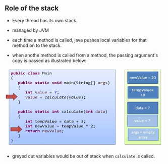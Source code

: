 ## Role of the stack

- Every thread has its own stack.
- managed by JVM
- each time a method is called, java pushes local variables for that method on to the stack.

- when anothe method is called from a method, the passing argument's copy is passed as illustrated below:

![IMG1][IMG1]

- greyed out variables would be out of stack when `calculate` is called.

[IMG1]: <https://github.com/penguinmishra/images_repo/blob/master/Java/stack_variables.JPG>